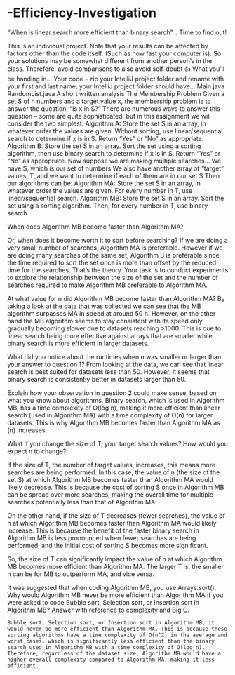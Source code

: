 # -Efficiency-Investigation
“When is linear search more efficient than binary search”... Time to find out!


This is an individual project. Note that your results can be affected by factors other than the code itself. (Such as how fast your computer is). So your solutions may be somewhat different from another person’s in the class. Therefore, avoid comparisons to also avoid self-doubt 👍
What you’ll be handing in…
Your code - zip your IntelliJ project folder and rename with your first and last name; your IntelliJ project folder should have…
Main.java
RandomList.java
A short written analysis
The Membership Problem
Given a set S of n numbers and a target value x, the membership problem is to answer the question, “Is x in S?”
There are numerous ways to answer this question – some are quite sophisticated, but in this assignment we will consider the two simplest:
Algorithm A: Store the set S in an array, in whatever order the values are given. Without sorting, use linear/sequential search to determine if x is in S. Return “Yes” or “No” as appropriate.
Algorithm B: Store the set S in an array. Sort the set using a sorting algorithm, then use binary search to determine if x is in S. Return “Yes” or “No” as appropriate.
Now suppose we are making multiple searches…
We have S, which is our set of numbers
We also have another array of “target” values, T, and we want to determine if each of them are in our set S
Then our algorithms can be:
Algorithm MA: Store the set S in an array, in whatever order the values are given. For every number in T, use linear/sequential search.
Algorithm MB: Store the set S in an array. Sort the set using a sorting algorithm. Then, for every number in T, use binary search.

When does Algorithm MB become faster than Algorithm MA?

Or, when does it become worth it to sort before searching? 
If we are doing a very small number of searches, Algorithm MA is preferable. However if we are doing many searches of the same set, Algorithm B is preferable since the time required to sort the set once is more than offset by the reduced time for the searches. That’s the theory.
Your task is to conduct experiments to explore the relationship between the size of the set and the number of searches required to make Algorithm MB preferable to Algorithm MA.


At what value for n did Algorithm MB become faster than Algorithm MA?
By taking a look at the data that was collected we can see that the MB algorithm surpasses MA in speed at around 50 n. However, on the other hand the MB algorithm seems to stay consistent with its speed only gradually becoming slower due to datasets reaching >1000. This is due to linear search being more effective against arrays that are smaller while binary search is more efficient in larger datasets.

What did you notice about the runtimes when n was smaller or larger than your answer to question 1?
From looking at the data, we can see that linear search is best suited for datasets less than 50. However, it seems that binary search is consistently better in datasets larger than 50.

Explain how your observation in question 2 could make sense, based on what you know about algorithms.
Binary search, which is used in Algorithm MB, has a time complexity of O(log n), making it more efficient than linear search (used in Algorithm MA) with a time complexity of O(n) for larger datasets. This is why Algorithm MB becomes faster than Algorithm MA as (n) increases.

What if you change the size of T, your target search values? How would you expect n to change?

If the size of T, the number of target values, increases, this means more searches are being performed. In this case, the value of n (the size of the set S) at which Algorithm MB becomes faster than Algorithm MA would likely decrease. This is because the cost of sorting S once in Algorithm MB can be spread over more searches, making the overall time for multiple searches potentially less than that of Algorithm MA.

On the other hand, if the size of T decreases (fewer searches), the value of n at which Algorithm MB becomes faster than Algorithm MA would likely increase. This is because the benefit of the faster binary search in Algorithm MB is less pronounced when fewer searches are being performed, and the initial cost of sorting S becomes more significant.

So, the size of T can significantly impact the value of n at which Algorithm MB becomes more efficient than Algorithm MA. The larger T is, the smaller n can be for MB to outperform MA, and vice versa.

It was suggested that when coding Algorithm MB, you use Arrays.sort(). Why would Algorithm MB never be more efficient than Algorithm MA if you were asked to code Bubble sort, Selection sort, or Insertion sort in Algorithm MB? Answer with reference to complexity and Big O.
	
	Bubble sort, Selection sort, or Insertion sort in Algorithm MB, it would never be more efficient than Algorithm MA. This is because these sorting algorithms have a time complexity of O(n^2) in the average and worst cases, which is significantly less efficient than the binary search used in Algorithm MB with a time complexity of O(log n). Therefore, regardless of the dataset size, Algorithm MB would have a higher overall complexity compared to Algorithm MA, making it less efficient.
